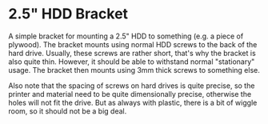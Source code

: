 # 2.5" HDD Bracket

A simple bracket for mounting a 2.5" HDD to something (e.g. a piece of plywood). The bracket mounts using normal HDD screws to the back of the hard drive. Usually, these screws are rather short, that's why the bracket is also quite thin. However, it should be able to withstand normal "stationary" usage. The bracket then mounts using 3mm thick screws to something else.

Also note that the spacing of screws on hard drives is quite precise, so the printer and material need to be quite dimensionally precise, otherwise the holes will not fit the drive. But as always with plastic, there is a bit of wiggle room, so it should not be a big deal.